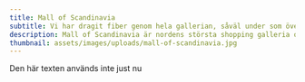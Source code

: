 ```yaml
---
title: Mall of Scandinavia
subtitle: Vi har dragit fiber genom hela gallerian, såväl under som över mark.
description: Mall of Scandinavia är nordens största shopping galleria ochvi drog över 10km kabel.
thumbnail: assets/images/uploads/mall-of-scandinavia.jpg
---
```


Den här texten används inte just nu
